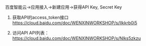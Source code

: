 百度智能云->应用接入->新建应用->获得API Key, Secret Key

1. 获取API的access_token接口
https://cloud.baidu.com/doc/WENXINWORKSHOP/s/Ilkkrb0i5

2. 访问API
API列表：https://cloud.baidu.com/doc/WENXINWORKSHOP/s/Nlks5zkzu
